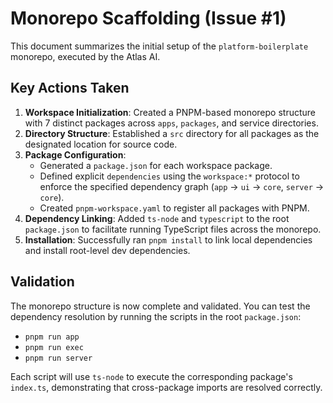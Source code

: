 # Monorepo Scaffolding (Issue #1)

This document summarizes the initial setup of the `platform-boilerplate` monorepo, executed by the Atlas AI.

## Key Actions Taken

1.  **Workspace Initialization**: Created a PNPM-based monorepo structure with 7 distinct packages across `apps`, `packages`, and service directories.
2.  **Directory Structure**: Established a `src` directory for all packages as the designated location for source code.
3.  **Package Configuration**:
    *   Generated a `package.json` for each workspace package.
    *   Defined explicit `dependencies` using the `workspace:*` protocol to enforce the specified dependency graph (`app` -> `ui` -> `core`, `server` -> `core`).
    *   Created `pnpm-workspace.yaml` to register all packages with PNPM.
4.  **Dependency Linking**: Added `ts-node` and `typescript` to the root `package.json` to facilitate running TypeScript files across the monorepo.
5.  **Installation**: Successfully ran `pnpm install` to link local dependencies and install root-level dev dependencies.

## Validation

The monorepo structure is now complete and validated. You can test the dependency resolution by running the scripts in the root `package.json`:

-   `pnpm run app`
-   `pnpm run exec`
-   `pnpm run server`

Each script will use `ts-node` to execute the corresponding package's `index.ts`, demonstrating that cross-package imports are resolved correctly. 